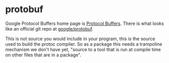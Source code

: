 # protobuf

Google Protocol Buffers home page is [Protocol Buffers](https://developers.google.com/protocol-buffers/). There is what looks like an official git repo at [google/protobuf](https://github.com/google/protobuf).

This is not source you would include in your program, this is the source used to build the protoc compiler. So as
a package this needs a trampoline mechanism we don't have yet, "source to a tool that is run at compile time on
other files that are in a package".
